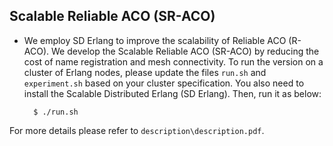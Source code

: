 Scalable Reliable ACO (SR-ACO)
----------------------------
* We employ SD Erlang to improve the scalability of Reliable ACO (R-ACO). We develop the Scalable Reliable ACO (SR-ACO) by reducing the cost of name registration and mesh connectivity.
To run the version on a cluster of Erlang nodes, please update the files `run.sh` and `experiment.sh` based on your cluster specification. You also need to install the Scalable Distributed Erlang (SD Erlang). Then, run it as below:

		$ ./run.sh

For more details please refer to `description\description.pdf`.
